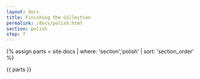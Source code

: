 ```yaml
---
layout: docs
title: Finishing the Collection
permalink: /docs/polish.html
section: polish
step: 7
---
```


{% assign parts = site.docs | where: 'section','polish' | sort: 'section_order' %}

{{ parts }}